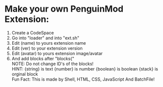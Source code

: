  # Make your own PenguinMod Extension:
1. Create a CodeSpace <br>
2. Go into "loader" and into "ext.sh" <br>
3. Edit (name) to yours extension name <br>
4. Edit (ver) to your extension version <br>
5. Edit (avatar) to yours extension image/avatar <br>
6. And add blocks after "blocks{" <br>
NOTE: Do not change ID's of the blocks! <br>
HINT: {string} is text {number} is number {boolean} is boolean {stack} is orginal block <br>
Fun Fact: This is made by Shell, HTML, CSS, JavaScript And BatchFile!

